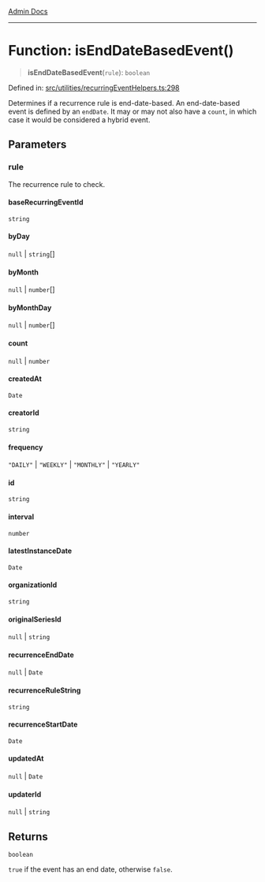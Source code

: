 [Admin Docs](/)

***

# Function: isEndDateBasedEvent()

> **isEndDateBasedEvent**(`rule`): `boolean`

Defined in: [src/utilities/recurringEventHelpers.ts:298](https://github.com/Sourya07/talawa-api/blob/3df16fa5fb47e8947dc575f048aef648ae9ebcf8/src/utilities/recurringEventHelpers.ts#L298)

Determines if a recurrence rule is end-date-based.
An end-date-based event is defined by an `endDate`. It may or may not also have a `count`,
in which case it would be considered a hybrid event.

## Parameters

### rule

The recurrence rule to check.

#### baseRecurringEventId

`string`

#### byDay

`null` \| `string`[]

#### byMonth

`null` \| `number`[]

#### byMonthDay

`null` \| `number`[]

#### count

`null` \| `number`

#### createdAt

`Date`

#### creatorId

`string`

#### frequency

`"DAILY"` \| `"WEEKLY"` \| `"MONTHLY"` \| `"YEARLY"`

#### id

`string`

#### interval

`number`

#### latestInstanceDate

`Date`

#### organizationId

`string`

#### originalSeriesId

`null` \| `string`

#### recurrenceEndDate

`null` \| `Date`

#### recurrenceRuleString

`string`

#### recurrenceStartDate

`Date`

#### updatedAt

`null` \| `Date`

#### updaterId

`null` \| `string`

## Returns

`boolean`

`true` if the event has an end date, otherwise `false`.
